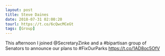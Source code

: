 ```yaml
---
layout: post
title: Steve Daines
date: 2018-07-31 02:00:20
tourl: https://t.co/6cQwcMCeGt
tags: [Group]
---
```

This afternoon I joined @SecretaryZinke and a #bipartisan group of Senators to announce our plans to #FixOurParks https://t.co/1AD8oc5OfV